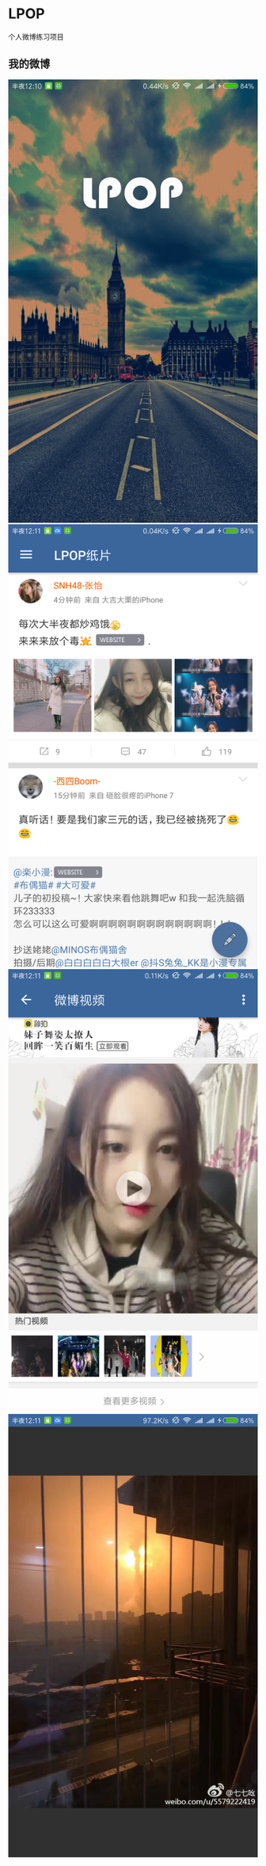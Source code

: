 LPOP
================================

  个人微博练习项目
  
我的微博
--------------------------------
![image-01.png](/images/Screenshot_2017-02-09-00-10-58-612_com.mapuw.lpop.png "image-01.png")
![image-02.png](/images/Screenshot_2017-02-09-00-11-07-559_com.mapuw.lpop.png "image-02.png")
![image-03.png](/images/Screenshot_2017-02-09-00-11-36-779_com.mapuw.lpop.png "image-03.png")
![image-04.png](/images/Screenshot_2017-02-09-00-11-58-525_com.mapuw.lpop.png "image-04.png")
